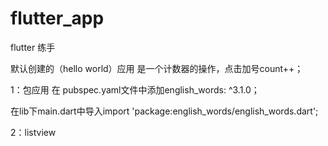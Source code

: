 # flutter_app
flutter 练手

默认创建的（hello world）应用 是一个计数器的操作，点击加号count++；

1：包应用 
在 pubspec.yaml文件中添加english_words: ^3.1.0；

在lib下main.dart中导入import 'package:english_words/english_words.dart';

2：listview


